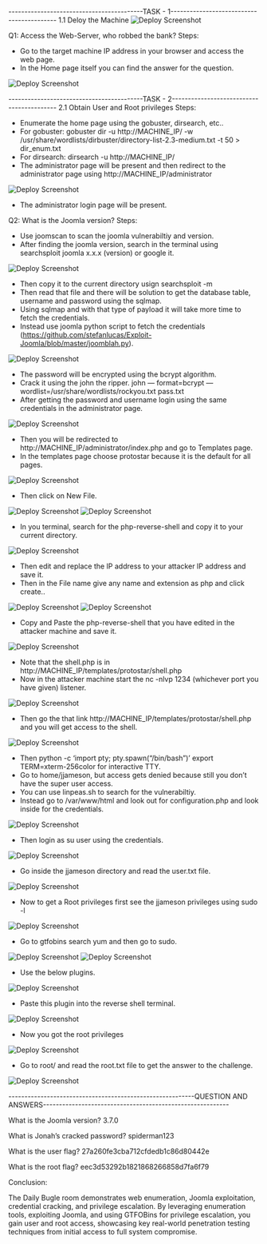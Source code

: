 ------------------------------------------TASK - 1------------------------------------------
1.1 Deloy the Machine
![Deploy Screenshot](screenshots/image1.png)

Q1: Access the Web-Server, who robbed the bank? 
Steps:

- Go to the target machine IP address in your browser and access the web page.
- In the Home page itself you can find the answer for the question.

![Deploy Screenshot](screenshots/image2.png)

------------------------------------------TASK - 2------------------------------------------
2.1 Obtain User and Root privileges
Steps:

- Enumerate the home page using the gobuster, dirsearch, etc..
- For gobuster:
    gobuster dir -u http://MACHINE_IP/ -w /usr/share/wordlists/dirbuster/directory-list-2.3-medium.txt -t 50 > dir_enum.txt
- For dirsearch:
    dirsearch -u http://MACHINE_IP/
- The administrator page will be present and then redirect to the administrator page using http://MACHINE_IP/administrator

![Deploy Screenshot](screenshots/image3.png)

- The administrator login page will be present.

Q2: What is the Joomla version?
Steps:

- Use joomscan to scan the joomla vulnerabiltiy and version.
- After finding the joomla version, search in the terminal using searchsploit joomla x.x.x (version) or google it.

![Deploy Screenshot](screenshots/image4.png)

- Then copy it to the current directory usign searchsploit -m
- Then read that file and there will be solution to get the database table, username and password using the sqlmap.
- Using sqlmap and with that type of payload it will take more time to fetch the credentials.
- Instead use joomla python script to fetch the credentials (https://github.com/stefanlucas/Exploit-Joomla/blob/master/joomblah.py).

![Deploy Screenshot](screenshots/image5.png)

- The password will be encrypted using the bcrypt algorithm.
- Crack it using the john the ripper.
    john — format=bcrypt — wordlist=/usr/share/wordlists/rockyou.txt pass.txt
- After getting the password and username login using the same credentials in the administrator page.

![Deploy Screenshot](screenshots/image6.png)

- Then you will be redirected to http://MACHINE_IP/administrator/index.php and go to Templates page.
- In the templates page choose protostar because it is the default for all pages.

![Deploy Screenshot](screenshots/image7.png)

- Then click on New File.

![Deploy Screenshot](screenshots/image8.png)
![Deploy Screenshot](screenshots/image9.png)

- In you terminal, search for the php-reverse-shell and copy it to your current directory.

![Deploy Screenshot](screenshots/image10.png)

- Then edit and replace the IP address to your attacker IP address and save it.
- Then in the File name give any name and extension as php and click create..

![Deploy Screenshot](screenshots/image11.png)
![Deploy Screenshot](screenshots/image12.png)

- Copy and Paste the php-reverse-shell that you have edited in the attacker machine and save it.

![Deploy Screenshot](screenshots/image13.png)

- Note that the shell.php is in http://MACHINE_IP/templates/protostar/shell.php
- Now in the attacker machine start the nc -nlvp 1234 (whichever port you have given) listener.

![Deploy Screenshot](screenshots/image14.png)

- Then go the that link http://MACHINE_IP/templates/protostar/shell.php and you will get access to the shell.

![Deploy Screenshot](screenshots/image15.png)

- Then
    python -c ‘import pty; pty.spawn(“/bin/bash”)’
    export TERM=xterm-256color
  for interactive TTY.
- Go to home/jjameson, but access gets denied because still you don’t have the super user access.
- You can use linpeas.sh to search for the vulnerabiltiy.
- Instead go to /var/www/html and look out for configuration.php and look inside for the credentials.

![Deploy Screenshot](screenshots/image16.png)

- Then login as su user using the credentials.

![Deploy Screenshot](screenshots/image17.png)

- Go inside the jjameson directory and read the user.txt file.

![Deploy Screenshot](screenshots/image18.png)

- Now to get a Root privileges first see the jjameson privileges using sudo -l

![Deploy Screenshot](screenshots/image19.png)

- Go to gtfobins search yum and then go to sudo.

![Deploy Screenshot](screenshots/image20.png)
![Deploy Screenshot](screenshots/image21.png)

- Use the below plugins.

![Deploy Screenshot](screenshots/image22.png)

- Paste this plugin into the reverse shell terminal.

![Deploy Screenshot](screenshots/image23.png)

- Now you got the root privileges

![Deploy Screenshot](screenshots/image24.png)

- Go to root/ and read the root.txt file to get the answer to the challenge.

![Deploy Screenshot](screenshots/image25.png)

----------------------------------------------------------QUESTION AND ANSWERS----------------------------------------------------------

What is the Joomla version?
3.7.0

What is Jonah’s cracked password?
spiderman123

What is the user flag?
27a260fe3cba712cfdedb1c86d80442e

What is the root flag?
eec3d53292b1821868266858d7fa6f79


Conclusion:

The Daily Bugle room demonstrates web enumeration, Joomla exploitation, credential cracking, and privilege escalation. By leveraging enumeration tools, exploiting Joomla, and using GTFOBins for privilege escalation, you gain user and root access, showcasing key real-world penetration testing techniques from initial access to full system compromise.


















